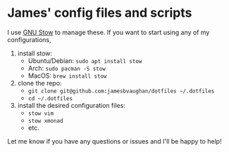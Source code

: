 # James' config files and scripts

I use [GNU Stow](http://brandon.invergo.net/news/2012-05-26-using-gnu-stow-to-manage-your-dotfiles.html)
to manage these.
If you want to start using any of my configurations,

1. install stow:
   - Ubuntu/Debian: `sudo apt install stow`
   - Arch: `sudo pacman -S stow`
   - MacOS: `brew install stow`
2. clone the repo:
   - `git clone git@github.com:jamesbvaughan/dotfiles ~/.dotfiles`
   - `cd ~/.dotfiles`
3. install the desired configuration files:
   - `stow vim`
   - `stow xmonad`
   - etc.

Let me know if you have any questions or issues and I'll be happy to help!
